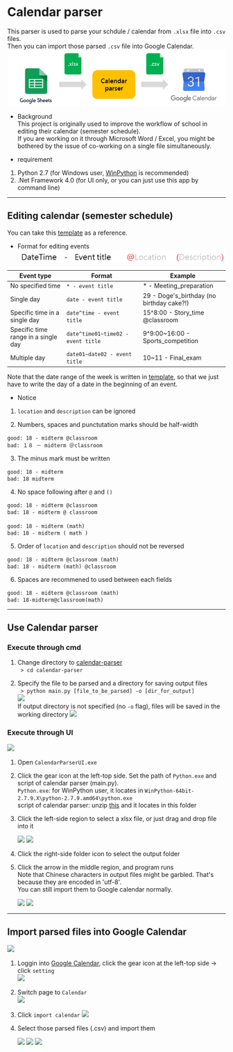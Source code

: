# Calendar parser  
This parser is used to parse your schdule / calendar from `.xlsx` file into `.csv` files.  
Then you can import those parsed `.csv` file into Google Calendar.  
![](screenshots/processflow.png)  

* Background  
This project is originally used to improve the workflow of school in editing their calendar (semester schedule).  
If you are working on it through Microsoft Word / Excel, you might be bothered by the issue of co-working on a single file simultaneously.  

* requirement  
1. Python 2.7 (for Windows user, [WinPython][1] is recommended)  
2. .Net Framework 4.0 (for UI only, or you can just use this app by command line)

---  

## Editing calendar (semester schedule)  
You can take this [template][2] as a reference.  

* Format for editing events  
![](screenshots/format.png)  

|Event type|Format|Example|
|---|---|---|
|No specified time|`* - event title`|* - Meeting_preparation|
|Single day|`date - event title`|29 - Doge's_birthday (no birthday cake?!)|
|Specific time in a single day|`date^time - event title`|15^8:00 - Story_time @classroom|
|Specific time range in a single day|`date^time01~time02 - event title`|9^9:00~16:00 - Sports_competition|
|Multiple day|`date01~date02 - event title`|10~11 - Final_exam|

Note that the date range of the week is written in [template][2], so that we just have to write the day of a date in the beginning of an event.  

* Notice
1. `location` and `description` can be ignored  

2. Numbers, spaces and punctutation marks should be half-width  
```
good: 18 - midterm @classroom
bad: １８ － midterm ＠classroom
```

3. The minus mark must be written  
```
good: 18 - midterm
bad: 18 midterm
```

4. No space following after `@` and `()`  
```
good: 18 - midterm @classroom
bad: 18 - midterm @ classroom

good: 18 - midterm (math)
bad: 18 - midterm ( math )
```

5. Order of `location` and `description` should not be reversed  
```
good: 18 - midterm @classroom (math)
bad: 18 - midterm (math) @classroom
```

6. Spaces are recommened to used between each fields  
```
good: 18 - midterm @classroom (math)
bad: 18-midterm@classroom(math)
```

---  

## Use Calendar parser  

### Execute through cmd  
1. Change directory to [calendar-parser][app_download_link]  
``` > cd calendar-parser```

2. Specify the file to be parsed and a directory for saving output files  
``` > python main.py [file_to_be_parsed] -o [dir_for_output]```  
![](screenshots/exec_through_cmd02.png)  
If output directory is not specified (no `-o` flag), files will be saved in the working directory
![](screenshots/exec_through_cmd01.png)

### Execute through UI
![](screenshots/cp03.gif)  

1. Open `CalendarParserUI.exe`  

2. Click the gear icon at the left-top side. Set the path of `Python.exe` and script of calendar parser (main.py).  
`Python.exe`: for WinPython user, it locates in `WinPython-64bit-2.7.9.X\python-2.7.9.amd64\python.exe`  
script of calendar parser: unzip [this][app_download_link] and it locates in this folder  

3. Click the left-side region to select a xlsx file, or just drag and drop file into it  

	![](screenshots/cp01.gif)  ![](screenshots/cp02.gif)

4. Click the right-side folder icon to select the output folder  

5. Click the arrow in the middle region, and program runs  
Note that Chinese characters in output files might be garbled. That's because they are encoded in 'utf-8'.  
You can still import them to Google calendar normally.  

	![](screenshots/parsed_view_in_excel.gif)  ![](screenshots/parsed_view_in_sublime.gif)

---

## Import parsed files into Google Calendar  
![](screenshots/import2calendar.gif)  

1. Loggin into [Google Calendar][gcalendar], click the gear icon at the left-top side -> click `setting`  
![](screenshots/import2calendar_step01.png)  

2. Switch page to `Calendar`  
![](screenshots/import2calendar_step02.png)  

3. Click `import calendar`
![](screenshots/import2calendar_step03.png)  

4. Select those parsed files (.csv) and import them

	![](screenshots/import2calendar_step04.png)  ![](screenshots/import2calendar_step05.png)   ![](screenshots/import2calendar_step06.png) 


[1]: https://sourceforge.net/projects/winpython/files/WinPython_2.7/2.7.10.3/ "WinPython 2.7"
[2]: https://docs.google.com/spreadsheets/d/1_7grLuMZjpgWAr6zV3F3J2ROTaXUwPYXxwWaAP1L-Ro/edit?usp=sharing "Semester schedule template"
[app_download_link]: https://github.com/NaleRaphael/CalendarParser/releases/download/1.0.1/calendar_parser_v1.0.1.rar
[gcalendar]: https://calendar.google.com/
